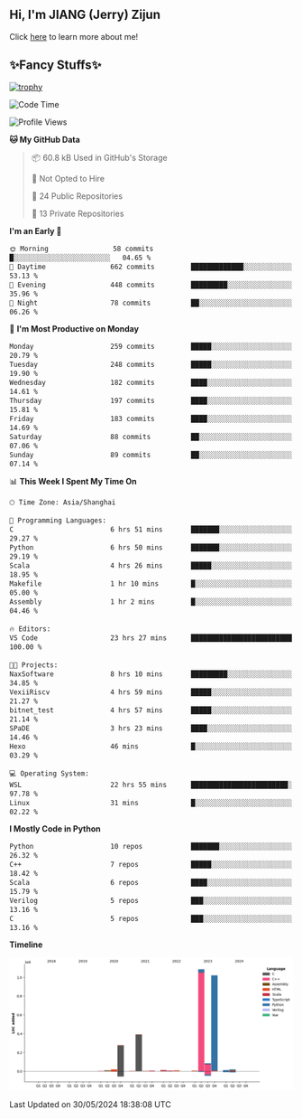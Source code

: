 ## Hi, I'm JIANG (Jerry) Zijun

Click [here](https://jzjerry.github.io/about/) to learn more about me!

## ✨Fancy Stuffs✨
[![trophy](https://github-profile-trophy.vercel.app/?username=jzjerry&theme=onedark)](https://github.com/ryo-ma/github-profile-trophy)
<!--START_SECTION:waka-->
![Code Time](http://img.shields.io/badge/Code%20Time-500%20hrs%2011%20mins-blue)

![Profile Views](http://img.shields.io/badge/Profile%20Views-0-blue)

**🐱 My GitHub Data** 

> 📦 60.8 kB Used in GitHub's Storage 
 > 
> 🚫 Not Opted to Hire
 > 
> 📜 24 Public Repositories 
 > 
> 🔑 13 Private Repositories 
 > 
**I'm an Early 🐤** 

```text
🌞 Morning                58 commits          █░░░░░░░░░░░░░░░░░░░░░░░░   04.65 % 
🌆 Daytime                662 commits         █████████████░░░░░░░░░░░░   53.13 % 
🌃 Evening                448 commits         █████████░░░░░░░░░░░░░░░░   35.96 % 
🌙 Night                  78 commits          ██░░░░░░░░░░░░░░░░░░░░░░░   06.26 % 
```
📅 **I'm Most Productive on Monday** 

```text
Monday                   259 commits         █████░░░░░░░░░░░░░░░░░░░░   20.79 % 
Tuesday                  248 commits         █████░░░░░░░░░░░░░░░░░░░░   19.90 % 
Wednesday                182 commits         ████░░░░░░░░░░░░░░░░░░░░░   14.61 % 
Thursday                 197 commits         ████░░░░░░░░░░░░░░░░░░░░░   15.81 % 
Friday                   183 commits         ████░░░░░░░░░░░░░░░░░░░░░   14.69 % 
Saturday                 88 commits          ██░░░░░░░░░░░░░░░░░░░░░░░   07.06 % 
Sunday                   89 commits          ██░░░░░░░░░░░░░░░░░░░░░░░   07.14 % 
```


📊 **This Week I Spent My Time On** 

```text
🕑︎ Time Zone: Asia/Shanghai

💬 Programming Languages: 
C                        6 hrs 51 mins       ███████░░░░░░░░░░░░░░░░░░   29.27 % 
Python                   6 hrs 50 mins       ███████░░░░░░░░░░░░░░░░░░   29.19 % 
Scala                    4 hrs 26 mins       █████░░░░░░░░░░░░░░░░░░░░   18.95 % 
Makefile                 1 hr 10 mins        █░░░░░░░░░░░░░░░░░░░░░░░░   05.00 % 
Assembly                 1 hr 2 mins         █░░░░░░░░░░░░░░░░░░░░░░░░   04.46 % 

🔥 Editors: 
VS Code                  23 hrs 27 mins      █████████████████████████   100.00 % 

🐱‍💻 Projects: 
NaxSoftware              8 hrs 10 mins       █████████░░░░░░░░░░░░░░░░   34.85 % 
VexiiRiscv               4 hrs 59 mins       █████░░░░░░░░░░░░░░░░░░░░   21.27 % 
bitnet_test              4 hrs 57 mins       █████░░░░░░░░░░░░░░░░░░░░   21.14 % 
SPaDE                    3 hrs 23 mins       ████░░░░░░░░░░░░░░░░░░░░░   14.46 % 
Hexo                     46 mins             █░░░░░░░░░░░░░░░░░░░░░░░░   03.29 % 

💻 Operating System: 
WSL                      22 hrs 55 mins      ████████████████████████░   97.78 % 
Linux                    31 mins             █░░░░░░░░░░░░░░░░░░░░░░░░   02.22 % 
```

**I Mostly Code in Python** 

```text
Python                   10 repos            ███████░░░░░░░░░░░░░░░░░░   26.32 % 
C++                      7 repos             █████░░░░░░░░░░░░░░░░░░░░   18.42 % 
Scala                    6 repos             ████░░░░░░░░░░░░░░░░░░░░░   15.79 % 
Verilog                  5 repos             ███░░░░░░░░░░░░░░░░░░░░░░   13.16 % 
C                        5 repos             ███░░░░░░░░░░░░░░░░░░░░░░   13.16 % 
```



**Timeline**

![Lines of Code chart](https://raw.githubusercontent.com/Jzjerry/Jzjerry/main/assets/bar_graph.png)


 Last Updated on 30/05/2024 18:38:08 UTC
<!--END_SECTION:waka-->
